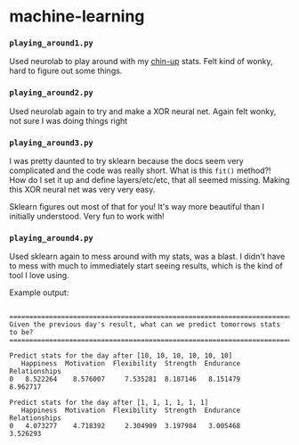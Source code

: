 # machine-learning

### `playing_around1.py`

Used neurolab to play around with my [chin-up](http://github.com/ckcollab/chin-up) stats. Felt kind of wonky, 
hard to figure out some things.

### `playing_around2.py`

Used neurolab again to try and make a XOR neural net. Again felt wonky, not sure I was doing things right

### `playing_around3.py`

I was pretty daunted to try sklearn because the docs seem very complicated and the code was really short. What is
this `fit()` method?! How do I set it up and define layers/etc/etc, that all seemed missing. Making this XOR neural
net was very very easy.

Sklearn figures out most of that for you! It's way more beautiful than I initially understood. Very fun to work with!

### `playing_around4.py`

Used sklearn again to mess around with my stats, was a blast. I didn't have to mess with much to immediately start
seeing results, which is the kind of tool I love using.

Example output:
```

===========================================================================
Given the previous day's result, what can we predict tomorrows stats to be?
===========================================================================

Predict stats for the day after [10, 10, 10, 10, 10, 10]
   Happiness  Motivation  Flexibility  Strength  Endurance  Relationships
0   8.522264    8.576007     7.535281  8.187146   8.151479       8.962717

Predict stats for the day after [1, 1, 1, 1, 1, 1]
   Happiness  Motivation  Flexibility  Strength  Endurance  Relationships
0   4.073277    4.718392     2.304909  3.197984   3.005468       3.526293
```
